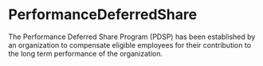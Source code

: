 # PerformanceDeferredShare
The Performance Deferred Share Program (PDSP) has been established by an organization to compensate eligible employees for their contribution to the long term performance of the organization. 
